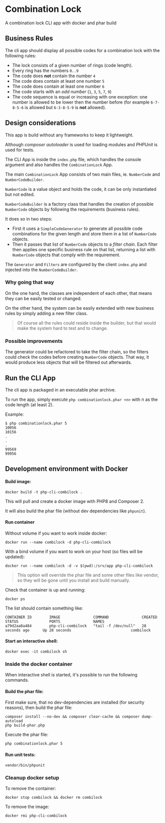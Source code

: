 # Combination Lock
A combination lock CLI app with docker and phar build

## Business Rules

The cli app should display all possible codes for a combination lock with the following rules:

- The lock consists of a given number of rings (code length).
- Every ring has the numbers `0..9`
- The code does **not** contain the number `4`
- The code does contain at least one number `5`
- The code does contain at least one number `6`
- The code starts with an _odd number_ (`1`, `3`, `5`, `7`, `9`)
- The code sequence is equal or increasing with one exception: one number is allowed to be lower then the number before (for example `6-7-8-5-6` is allowed but `6-3-8-5-9` is **not** allowed).

## Design considerations

This app is build without any frameworks to keep it lightweight.

Although _composer autoloader_ is used for loading modules and _PHPUnit_ is used for tests.

The CLI App is inside the `index.php` file, which handles the console argument and also handles the `CombinationLock` App.

The main `CombinationLock` App consists of two main files, ie. `NumberCode` and `NumberCodeBuilder`.

`NumberCode` is a value object and holds the code, it can be only instantiated but not edited.

`NumberCodeBuilder` is a factory class that handles the creation of possible `NumberCode` objects by following the requirements (business rules).

It does so in two steps:

- First it uses a `SimpleCodeGenerator` to generate all possible code combinations for the given length and store them in a list of `NumberCode` objects.
- Then it passes that list of `NumberCode` objects to a _filter chain_. Each filter then applies one specific business rule on that list, returning a list with `NumberCode` objects that comply with the requirement.

The `Generator` and `Filters` are configured by the client `index.php` and injected into the `NumberCodeBuilder`.

### Why going that way

On the one hand, the classes are independent of each other, that means they can be easily tested or changed.

On the other hand, the system can be easily extended with new business rules by simply adding a new filter class.

> Of course all the rules could reside inside the builder, but that would make the system hard to test and to change.

### Possible improvements

The generator could be refactored to take the filter chain, so the filters could check the codes before creating `NumberCode` objects. That way, it would produce less objects that will be filtered out afterwards.

## Run the CLI App

The cli app is packaged in an executable phar archive.

To run the app, simply execute `php combinationlock.phar <n>` with n as the code length (at least 2).

Example:

```
$ php combinationlock.phar 5
10056
10156
.
.
.
99569
99956
```

## Development environment with Docker

#### Build image:

```
docker build -t php-cli-combilock .
```

This will pull and create a docker image with PHP8 and Composer 2.

It will also build the phar file (without dev dependencies like `phpunit`).

#### Run container

Without volume if you want to work inside docker:

```
docker run --name combilock -d php-cli-combilock
```

With a bind volume if you want to work on your host (so files will be updated):

```
docker run --name combilock -d -v $(pwd):/srv/app php-cli-combilock
```

> This option will override the phar file and some other files like vendor, so they will be gone until you install and build manually.

Check that container is up and running:

```
docker ps
```

The list should contain something like:

```
CONTAINER ID        IMAGE               COMMAND               CREATED             STATUS              PORTS               NAMES
a79d2aa8a484        php-cli-combilock   "tail -f /dev/null"   28 seconds ago      Up 28 seconds                           combilock
```

#### Start an interactive shell:

```
docker exec -it combilock sh
```

### Inside the docker container

When interactive shell is started, it's possible to run the following commands.

#### Build the phar file:

First make sure, that no dev-dependencies are installed (for security reasons), then build the phar file:
```
composer install --no-dev && composer clear-cache && composer dump-autoload
php build-phar.php
```

Execute the phar file:

```
php combinationlock.phar 5
```

#### Run unit tests:

```
vendor/bin/phpunit
```

### Cleanup docker setup

To remove the container:

```
docker stop combilock && docker rm combilock
```

To remove the image:

```
docker rmi php-cli-combilock
```
